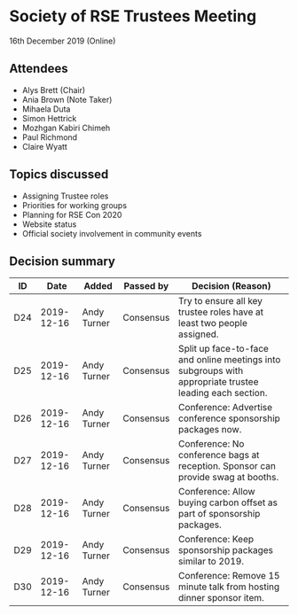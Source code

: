# Society of RSE Trustees Meeting

16th December 2019 (Online)

## Attendees

   - Alys Brett (Chair)
   - Ania Brown (Note Taker)
   - Mihaela Duta
   - Simon Hettrick
   - Mozhgan Kabiri Chimeh
   - Paul Richmond
   - Claire Wyatt


## Topics discussed

   - Assigning Trustee roles
   - Priorities for working groups
   - Planning for RSE Con 2020
   - Website status
   - Official society involvement in community events

## Decision summary

| ID  | Date       | Added       | Passed by | Decision (Reason)                                                                                                                                                                                                          |
|-----|------------|-------------|-----------|----------------------------------------------------------------------------------------------------------------------------------------------------------------------------------------------------------------------------|
| D24 | 2019-12-16 | Andy Turner    | Consensus | Try to ensure all key trustee roles have at least two people assigned. |
| D25 | 2019-12-16 | Andy Turner    | Consensus | Split up face-to-face and online meetings into subgroups with appropriate trustee leading each section. |
| D26 | 2019-12-16 | Andy Turner    | Consensus | Conference: Advertise conference sponsorship packages now. |
| D27 | 2019-12-16 | Andy Turner    | Consensus | Conference: No conference bags at reception. Sponsor can provide swag at booths. |
| D28 | 2019-12-16 | Andy Turner    | Consensus | Conference: Allow buying carbon offset as part of sponsorship packages. |
| D29 | 2019-12-16 | Andy Turner    | Consensus | Conference: Keep sponsorship packages similar to 2019. |
| D30 | 2019-12-16 | Andy Turner    | Consensus | Conference: Remove 15 minute talk from hosting dinner sponsor item. |
